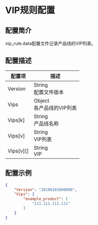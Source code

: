 # VIP规则配置

## 配置简介

vip_rule.data配置文件记录产品线的VIP列表。

## 配置描述

| 配置项    | 描述                                 |
| --------- | ------------------------------------ |
| Version   | String<br>配置文件版本               |
| Vips      | Object<br>各产品线的VIP列表          |
| Vips[k]   | String<br>产品线名称                 |
| Vips[v]   | String<br>VIP列表                    |
| Vips[v][] | String<br>VIP                        |

## 配置示例

```json
{
    "Version": "20190101000000",
    "Vips": {
        "example_product": [
            "111.111.111.111"
        ] 
    }
}
```
